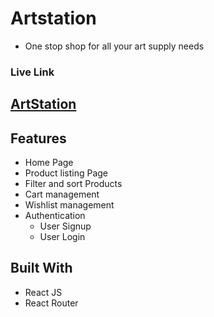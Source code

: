 # Artstation

- One stop shop for all your art supply needs

### Live Link

## [ArtStation](https://art-station-for-you.vercel.app/)

## Features

- Home Page
- Product listing Page
- Filter and sort Products
- Cart management
- Wishlist management
- Authentication
  - User Signup
  - User Login

## Built With

- React JS
- React Router
